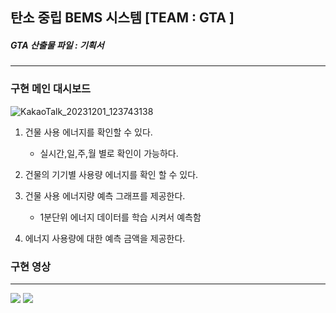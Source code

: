 ## 탄소 중립 BEMS 시스템 [TEAM : GTA ]
##### GTA 산출물 파일 : 기획서
---

### 구현 메인 대시보드 
![KakaoTalk_20231201_123743138](https://github.com/Jiyoon0612/G.T.A_BEMS/assets/137297934/7d7154fb-d12a-44e2-bd7c-f19a7313e84e)

1. 건물 사용 에너지를 확인할 수 있다.
   * 실시간,일,주,월 별로 확인이 가능하다.

      
2. 건물의 기기별 사용량 에너지를 확인 할 수 있다.

   
4. 건물 사용 에너지량 예측 그래프를 제공한다.
   
   * 1분단위 에너지 데이터를 학습 시켜서 예측함
5. 에너지 사용량에 대한 예측 금액을 제공한다.

### 구현 영상
---
<img src = "![ezgif com-video-to-gif-converted](https://github.com/Jiyoon0612/G.T.A_BEMS/assets/137297934/363c0536-eb6b-4153-bf15-446f7c5ab0aa)">

<img src = "![ezgif com-video-to-gif-converted (2)](https://github.com/Jiyoon0612/G.T.A_BEMS/assets/137297934/a9c18bec-0deb-4a9e-b67b-d69091899866)">

